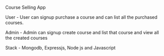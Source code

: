 Course Selling App 

User - User can signup purchase a course and can list all the purchased courses. 

Admin - Admin can signup create course and list that course and view all the created courses 

Stack - Mongodb, Expressjs, Node js and Javascript 
